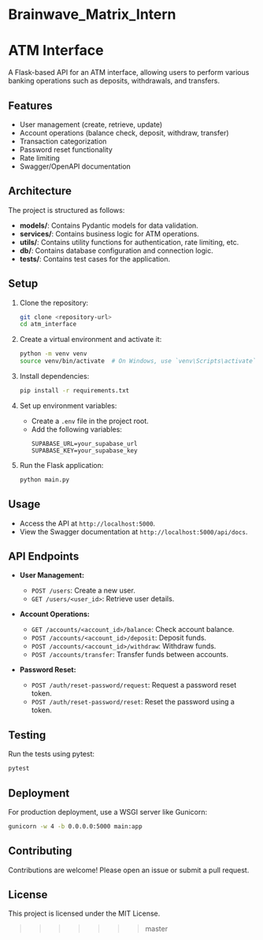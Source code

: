# Brainwave_Matrix_Intern

# ATM Interface

A Flask-based API for an ATM interface, allowing users to perform various banking operations such as deposits, withdrawals, and transfers.

## Features

- User management (create, retrieve, update)
- Account operations (balance check, deposit, withdraw, transfer)
- Transaction categorization
- Password reset functionality
- Rate limiting
- Swagger/OpenAPI documentation

## Architecture

The project is structured as follows:

- **models/**: Contains Pydantic models for data validation.
- **services/**: Contains business logic for ATM operations.
- **utils/**: Contains utility functions for authentication, rate limiting, etc.
- **db/**: Contains database configuration and connection logic.
- **tests/**: Contains test cases for the application.

## Setup

1. Clone the repository:
   ```bash
   git clone <repository-url>
   cd atm_interface
   ```

2. Create a virtual environment and activate it:
   ```bash
   python -m venv venv
   source venv/bin/activate  # On Windows, use `venv\Scripts\activate`
   ```

3. Install dependencies:
   ```bash
   pip install -r requirements.txt
   ```

4. Set up environment variables:
   - Create a `.env` file in the project root.
   - Add the following variables:
     ```
     SUPABASE_URL=your_supabase_url
     SUPABASE_KEY=your_supabase_key
     ```

5. Run the Flask application:
   ```bash
   python main.py
   ```

## Usage

- Access the API at `http://localhost:5000`.
- View the Swagger documentation at `http://localhost:5000/api/docs`.

## API Endpoints

- **User Management:**
  - `POST /users`: Create a new user.
  - `GET /users/<user_id>`: Retrieve user details.

- **Account Operations:**
  - `GET /accounts/<account_id>/balance`: Check account balance.
  - `POST /accounts/<account_id>/deposit`: Deposit funds.
  - `POST /accounts/<account_id>/withdraw`: Withdraw funds.
  - `POST /accounts/transfer`: Transfer funds between accounts.

- **Password Reset:**
  - `POST /auth/reset-password/request`: Request a password reset token.
  - `POST /auth/reset-password/reset`: Reset the password using a token.

## Testing

Run the tests using pytest:

```bash
pytest
```

## Deployment

For production deployment, use a WSGI server like Gunicorn:

```bash
gunicorn -w 4 -b 0.0.0.0:5000 main:app
```

## Contributing

Contributions are welcome! Please open an issue or submit a pull request.

## License

This project is licensed under the MIT License.
>>>>>>> master
